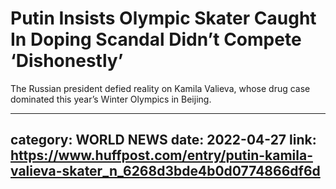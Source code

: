 # Putin Insists Olympic Skater Caught In Doping Scandal Didn’t Compete ‘Dishonestly’

The Russian president defied reality on Kamila Valieva, whose drug case dominated this year’s Winter Olympics in Beijing.

---
category: WORLD NEWS
date: 2022-04-27
link: https://www.huffpost.com/entry/putin-kamila-valieva-skater_n_6268d3bde4b0d0774866df6d
---
